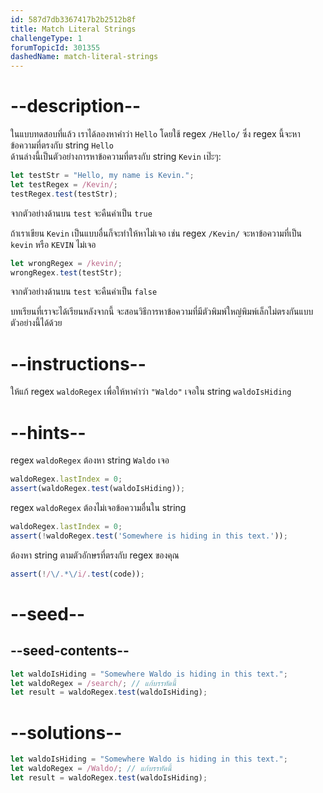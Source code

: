 ```yaml
---
id: 587d7db3367417b2b2512b8f
title: Match Literal Strings
challengeType: 1
forumTopicId: 301355
dashedName: match-literal-strings
---
```


# --description--

ในแบบทดสอบที่แล้ว เราได้ลองหาคำว่า `Hello` โดยใช้ regex `/Hello/` ซึ่ง regex นี้จะหาข้อความที่ตรงกับ string `Hello`  
ด้านล่างนี้เป็นตัวอย่างการหาข้อความที่ตรงกับ string `Kevin` เป๊ะๆ:

```js
let testStr = "Hello, my name is Kevin.";
let testRegex = /Kevin/;
testRegex.test(testStr);
```

จากตัวอย่างด้านบน `test` จะคืนค่าเป็น `true`

ถ้าเราเขียน `Kevin` เป็นแบบอื่นก็จะทำให้หาไม่เจอ เช่น regex `/Kevin/` จะหาข้อความที่เป็น `kevin` หรือ `KEVIN` ไม่เจอ

```js
let wrongRegex = /kevin/;
wrongRegex.test(testStr);
```

จากตัวอย่างด้านบน `test` จะคืนค่าเป็น `false`

บทเรียนที่เราจะได้เรียนหลังจากนี้ จะสอนวิธีการหาข้อความที่มีตัวพิมพ์ใหญ่พิมพ์เล็กไม่ตรงกันแบบตัวอย่างนี้ได้ด้วย

# --instructions--

ให้แก้ regex `waldoRegex` เพื่อให้หาคำว่า `"Waldo"` เจอใน string `waldoIsHiding`

# --hints--

regex `waldoRegex` ต้องหา string `Waldo` เจอ

```js
waldoRegex.lastIndex = 0;
assert(waldoRegex.test(waldoIsHiding));
```

regex `waldoRegex` ต้องไม่เจอข้อความอื่นใน string

```js
waldoRegex.lastIndex = 0;
assert(!waldoRegex.test('Somewhere is hiding in this text.'));
```

ต้องหา string ตามตัวอักษรที่ตรงกับ regex ของคุณ

```js
assert(!/\/.*\/i/.test(code));
```

# --seed--

## --seed-contents--

```js
let waldoIsHiding = "Somewhere Waldo is hiding in this text.";
let waldoRegex = /search/; // แก้บรรทัดนี้
let result = waldoRegex.test(waldoIsHiding);
```

# --solutions--

```js
let waldoIsHiding = "Somewhere Waldo is hiding in this text.";
let waldoRegex = /Waldo/; // แก้บรรทัดนี้
let result = waldoRegex.test(waldoIsHiding);
```
